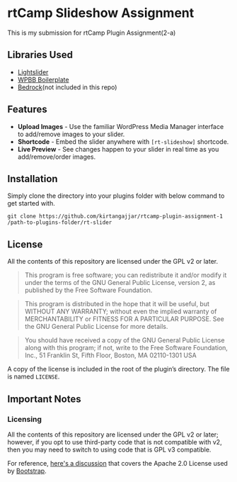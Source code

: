 # rtCamp Slideshow Assignment

This is my submission for rtCamp Plugin Assignment(2-a)

## Libraries Used
* [Lightslider](https://github.com/sachinchoolur/lightslider)
* [WPBB Boilerplate](https://github.com/DevinVinson/WordPress-Plugin-Boilerplate)
* [Bedrock](https://github.com/roots/bedrock)(not included in this repo)

## Features
* **Upload Images** - Use the familiar WordPress Media Manager interface to add/remove images to your slider.
* **Shortcode** - Embed the slider anywhere with `[rt-slideshow]` shortcode.
* **Live Preview** - See changes happen to your slider in real time as you add/remove/order images.

## Installation

Simply clone the directory into your plugins folder with below command to get started with.

`git clone https://github.com/kirtangajjar/rtcamp-plugin-assignment-1 /path-to-plugins-folder/rt-slider`

## License

All the contents of this repository are licensed under the GPL v2 or later.

> This program is free software; you can redistribute it and/or modify it under the terms of the GNU General Public License, version 2, as published by the Free Software Foundation.

> This program is distributed in the hope that it will be useful, but WITHOUT ANY WARRANTY; without even the implied warranty of MERCHANTABILITY or FITNESS FOR A PARTICULAR PURPOSE. See the GNU General Public License for more details.

> You should have received a copy of the GNU General Public License along with this program; if not, write to the Free Software Foundation, Inc., 51 Franklin St, Fifth Floor, Boston, MA 02110-1301 USA

A copy of the license is included in the root of the plugin’s directory. The file is named `LICENSE`.

## Important Notes

### Licensing

All the contents of this repository are licensed under the GPL v2 or later; however, if you opt to use third-party code that is not compatible with v2, then you may need to switch to using code that is GPL v3 compatible.

For reference, [here's a discussion](http://make.wordpress.org/themes/2013/03/04/licensing-note-apache-and-gpl/) that covers the Apache 2.0 License used by [Bootstrap](http://twitter.github.io/bootstrap/).